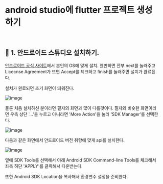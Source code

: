 # android studio에 flutter 프로젝트 생성하기
<br/>

## 📌 1. 안드로이드 스튜디오 설치하기. 
[안드로이드 공식 사이트](https://developer.android.com/studio?hl=ko)에서 본인의 OS에 맞게 설치.
웬만하면 전부 next를 눌러주고 Licecnse Agreement가 뜨면 Accept를 체크하고 finish를 눌러주면 설치가 완료된다.

설치가 완료되면 초기 화면이 띄워진다.

![image](https://github.com/jiwonHub/TIL/assets/118645166/80faec8f-acc2-4356-bbaf-10f85950a430)

물론 처음 설치하신 분이라면 필자의 화면과 많이 다를것이다. 필자와 비슷한 화면이라면 우측 상단 '...'을 누르고 아니라면 'More Action'을 눌러 'SDK Manager'를 선택한다. 

![image](https://github.com/jiwonHub/TIL/assets/118645166/614a6ca4-1a4d-4692-9f92-a7a718187d52)


다음과 같은 화면에서 안드로이드 버전 취향에 맞게 api를 설치한다.

![image](https://github.com/jiwonHub/TIL/assets/118645166/2188ae83-441d-49e2-bd81-973e51f3d69f)


옆에 SDK Tools를 선택해서 아래 Android SDK Command-line Tools를 체크해서 좌측 하단 'APPLY'를 클릭해서 다운받는다.

또한 Android SDK Location을 복사해서 환경변수 설정을 준비한다.
